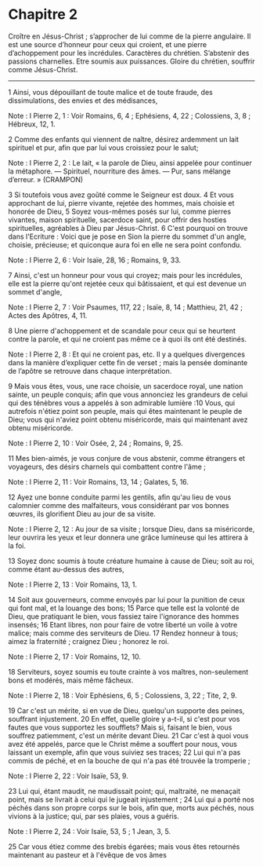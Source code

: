 # Chapitre 2

Croître en Jésus-Christ ; s’approcher de lui comme de la pierre angulaire.
Il est une source d’honneur pour ceux qui croient, et une pierre d’achoppement pour les incrédules.
Caractères du chrétien.
S’abstenir des passions charnelles.
Etre soumis aux puissances.
Gloire du chrétien, souffrir comme Jésus-Christ.

***

1 Ainsi, vous dépouillant de toute malice et de toute fraude, des dissimulations, des envies et des médisances,

<span class="bible-note">Note : </span> I Pierre 2, 1 : Voir Romains, 6, 4 ; Ephésiens, 4, 22 ; Colossiens, 3, 8 ; Hébreux, 12, 1.

2 Comme des enfants qui viennent de naître, désirez ardemment un lait spirituel et pur, afin que par lui vous croissiez pour le salut;

<span class="bible-note">Note : </span> I Pierre 2, 2 : Le lait, « la parole de Dieu, ainsi appelée pour continuer la métaphore. ― Spirituel, nourriture des âmes. ― Pur, sans mélange d’erreur. » (CRAMPON)

3 Si toutefois vous avez goûté comme le Seigneur est doux. 4 Et vous approchant de lui, pierre vivante, rejetée des hommes, mais choisie et honorée de Dieu, 5 Soyez vous-mêmes posés sur lui, comme pierres vivantes, maison spirituelle, sacerdoce saint, pour offrir des hosties spirituelles, agréables à Dieu par Jésus-Christ. 6 C'est pourquoi on trouve dans l'Ecriture : Voici que je pose en Sion la pierre du sommet d'un angle, choisie, précieuse; et quiconque aura foi en elle ne sera point confondu.

<span class="bible-note">Note : </span> I Pierre 2, 6 : Voir Isaïe, 28, 16 ; Romains, 9, 33.

7 Ainsi, c'est un honneur pour vous qui croyez; mais pour les incrédules, elle est la pierre qu'ont rejetée ceux qui bâtissaient, et qui est devenue un sommet d'angle,

<span class="bible-note">Note : </span> I Pierre 2, 7 : Voir Psaumes, 117, 22 ; Isaïe, 8, 14 ; Matthieu, 21, 42 ; Actes des Apôtres, 4, 11.

8 Une pierre d'achoppement et de scandale pour ceux qui se heurtent contre la parole, et qui ne croient pas même ce à quoi ils ont été destinés.

<span class="bible-note">Note : </span> I Pierre 2, 8 : Et qui ne croient pas, etc. Il y a quelques divergences dans la manière d’expliquer cette fin de verset ; mais la pensée dominante de l’apôtre se retrouve dans chaque interprétation.

9 Mais vous êtes, vous, une race choisie, un sacerdoce royal, une nation sainte, un peuple conquis; afin que vous annonciez les grandeurs de celui qui des ténèbres vous a appelés à son admirable lumière :10 Vous, qui autrefois n'étiez point son peuple, mais qui êtes maintenant le peuple de Dieu; vous qui n'aviez point obtenu miséricorde, mais qui maintenant avez obtenu miséricorde.

<span class="bible-note">Note : </span> I Pierre 2, 10 : Voir Osée, 2, 24 ; Romains, 9, 25.


11 Mes bien-aimés, je vous conjure de vous abstenir, comme étrangers et voyageurs, des désirs charnels qui combattent contre l'âme ;

<span class="bible-note">Note : </span> I Pierre 2, 11 : Voir Romains, 13, 14 ; Galates, 5, 16.

12 Ayez une bonne conduite parmi les gentils, afin qu'au lieu de vous calomnier comme des malfaiteurs, vous considérant par vos bonnes œuvres, ils glorifient Dieu au jour de sa visite.

<span class="bible-note">Note : </span> I Pierre 2, 12 : Au jour de sa visite ; lorsque Dieu, dans sa miséricorde, leur ouvrira les yeux et leur donnera une grâce lumineuse qui les attirera à la foi.


13 Soyez donc soumis à toute créature humaine à cause de Dieu; soit au roi, comme étant au-dessus des autres,

<span class="bible-note">Note : </span> I Pierre 2, 13 : Voir Romains, 13, 1.

14 Soit aux gouverneurs, comme envoyés par lui pour la punition de ceux qui font mal, et la louange des bons; 15 Parce que telle est la volonté de Dieu, que pratiquant le bien, vous fassiez taire l'ignorance des hommes insensés; 16 Etant libres, non pour faire de votre liberté un voile à votre malice; mais comme des serviteurs de Dieu. 17 Rendez honneur à tous; aimez la fraternité ; craignez Dieu ; honorez le roi.

<span class="bible-note">Note : </span> I Pierre 2, 17 : Voir Romains, 12, 10.


18 Serviteurs, soyez soumis eu toute crainte à vos maîtres, non-seulement bons et modérés, mais même fâcheux.

<span class="bible-note">Note : </span> I Pierre 2, 18 : Voir Ephésiens, 6, 5 ; Colossiens, 3, 22 ; Tite, 2, 9.

19 Car c'est un mérite, si en vue de Dieu, quelqu'un supporte des peines, souffrant injustement. 20 En effet, quelle gloire y a-t-il, si c'est pour vos fautes que vous supportez les soufflets? Mais si, faisant le bien, vous souffrez patiemment, c'est un mérite devant Dieu. 21 Car c'est à quoi vous avez été appelés, parce que le Christ même a souffert pour nous, vous laissant un exemple, afin que vous suiviez ses traces; 22 Lui qui n'a pas commis de péché, et en la bouche de qui n'a pas été trouvée la tromperie ;

<span class="bible-note">Note : </span> I Pierre 2, 22 : Voir Isaïe, 53, 9.

23 Lui qui, étant maudit, ne maudissait point; qui, maltraité, ne menaçait point, mais se livrait à celui qui le jugeait injustement ; 24 Lui qui a porté nos péchés dans son propre corps sur le bois, afin que, morts aux péchés, nous vivions à la justice; qui, par ses plaies, vous a guéris.

<span class="bible-note">Note : </span> I Pierre 2, 24 : Voir Isaïe, 53, 5 ; 1 Jean, 3, 5.

25 Car vous étiez comme des brebis égarées; mais vous êtes retournés maintenant au pasteur et à l'évêque de vos âmes

